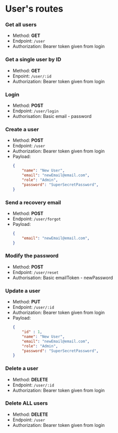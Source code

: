 # User's routes

### Get all users 
- Method: **GET**
- Endpoint: `/user`
- Authorization: Bearer token given from login

### Get a single user by ID
- Method: **GET**
- Enpoint: `/user/:id`
- Authorization: Bearer token given from login

### Login
- Method: **POST**
- Endpoint: `/user/login`
- Authorisation: Basic email - password

### Create a user
- Method: **POST**
- Endpoint: `/user`
- Authorization: Bearer token given from login
- Payload:
    ```JSON
    {
        "name": "New User",
        "email": "newEmail@email.com",
        "role": "Admin",
        "password": "SuperSecretPassword",
    }
    ```

### Send a recovery email
- Method: **POST**
- Endpoint: `/user/forgot`
- Payload:
    ```JSON
    {
        "email": "newEmail@email.com",
    }
    ```

### Modify the password
- Method: **POST**
- Endpoint: `/user/reset`
- Authorisation: Basic emailToken - newPassword

### Update a user
- Method: **PUT**
- Endpoint: `/user/:id`
- Authorization: Bearer token given from login
- Payload:
    ```JSON
    {
        "id" : 1,
        "name": "New User",
        "email": "newEmail@email.com",
        "role": "Admin",
        "password": "SuperSecretPassword",
    }
    ```

### Delete a user
- Method: **DELETE**
- Endpoint: `/user/:id`
- Authorization: Bearer token given from login

### Delete **ALL** users
- Method: **DELETE**
- Endpoint: `/user`
- Authorization: Bearer token given from login
